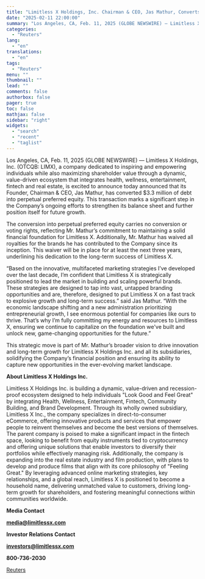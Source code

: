 ```yaml
---
title: "Limitless X Holdings, Inc. Chairman & CEO, Jas Mathur, Converts $3.3 Million Debt into Perpetual Preferred Equity, Signaling Bold Commitment to Accelerated Growth and Market Leadership"
date: "2025-02-11 22:00:00"
summary: "Los Angeles, CA, Feb. 11, 2025 (GLOBE NEWSWIRE) — Limitless X Holdings, Inc. (OTCQB: LIMX), a company dedicated to inspiring and empowering individuals while also maximizing shareholder value through a dynamic, value-driven ecosystem that integrates health, wellness, entertainment, fintech and real estate, is excited to announce today announced that its..."
categories:
  - "Reuters"
lang:
  - "en"
translations:
  - "en"
tags:
  - "Reuters"
menu: ""
thumbnail: ""
lead: ""
comments: false
authorbox: false
pager: true
toc: false
mathjax: false
sidebar: "right"
widgets:
  - "search"
  - "recent"
  - "taglist"
---
```


Los Angeles, CA, Feb. 11, 2025 (GLOBE NEWSWIRE) — Limitless X Holdings, Inc. (OTCQB: LIMX), a company dedicated to inspiring and empowering individuals while also maximizing shareholder value through a dynamic, value-driven ecosystem that integrates health, wellness, entertainment, fintech and real estate, is excited to announce today announced that its Founder, Chairman & CEO, Jas Mathur, has converted $3.3 million of debt into perpetual preferred equity. This transaction marks a significant step in the Company’s ongoing efforts to strengthen its balance sheet and further position itself for future growth.

The conversion into perpetual preferred equity carries no conversion or voting rights, reflecting Mr. Mathur’s commitment to maintaining a solid financial foundation for Limitless X. Additionally, Mr. Mathur has waived all royalties for the brands he has contributed to the Company since its inception. This waiver will be in place for at least the next three years, underlining his dedication to the long-term success of Limitless X.

“Based on the innovative, multifaceted marketing strategies I’ve developed over the last decade, I’m confident that Limitless X is strategically positioned to lead the market in building and scaling powerful brands. These strategies are designed to tap into vast, untapped branding opportunities and are, therefore, designed to put Limitless X on a fast track to explosive growth and long-term success.” said Jas Mathur. “With the economic landscape shifting and a new administration prioritizing entrepreneurial growth, I see enormous potential for companies like ours to thrive. That’s why I’m fully committing my energy and resources to Limitless X, ensuring we continue to capitalize on the foundation we've built and unlock new, game-changing opportunities for the future.”

This strategic move is part of Mr. Mathur’s broader vision to drive innovation and long-term growth for Limitless X Holdings Inc. and all its subsidiaries, solidifying the Company’s financial position and ensuring its ability to capture new opportunities in the ever-evolving market landscape.

**About Limitless X Holdings Inc.**

Limitless X Holdings Inc. is building a dynamic, value-driven and recession-proof ecosystem designed to help individuals "Look Good and Feel Great" by integrating Health, Wellness, Entertainment, Fintech, Community Building, and Brand Development. Through its wholly owned subsidiary, Limitless X Inc., the company specializes in direct-to-consumer eCommerce, offering innovative products and services that empower people to reinvent themselves and become the best versions of themselves. The parent company is poised to make a significant impact in the fintech space, looking to benefit from equity instruments tied to cryptocurrency and offering unique solutions that enable investors to diversify their portfolios while effectively managing risk. Additionally, the company is expanding into the real estate industry and film production, with plans to develop and produce films that align with its core philosophy of "Feeling Great." By leveraging advanced online marketing strategies, key relationships, and a global reach, Limitless X is positioned to become a household name, delivering unmatched value to customers, driving long-term growth for shareholders, and fostering meaningful connections within communities worldwide.

**Media Contact**

**media@limitlessx.com**

**Investor Relations Contact**

**investors@limitlessx.com**

**800-736-2030**

[Reuters](https://www.tradingview.com/news/reuters.com,2025-02-11:newsml_GNX9sB3SF:0-limitless-x-holdings-inc-chairman-ceo-jas-mathur-converts-3-3-million-debt-into-perpetual-preferred-equity-signaling-bold-commitment-to-accelerated-growth-and-market-leadership/)
